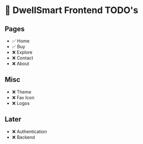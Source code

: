 # 🧭 DwellSmart Frontend TODO's

## Pages
- ✅ Home
- ✅ Buy
- ❌ Explore
- ❌ Contact
- ❌ About

## Misc
- ❌ Theme
- ❌ Fav Icon
- ❌ Logos

## Later
- ❌ Authentication
- ❌ Backend
